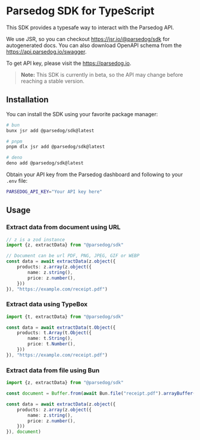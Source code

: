 # Parsedog SDK for TypeScript

This SDK provides a typesafe way to interact with the Parsedog API.

We use JSR, so you can checkout https://jsr.io/@parsedog/sdk for autogenerated docs. You can also download OpenAPI schema from the https://api.parsedog.io/swagger.

To get API key, please visit the https://parsedog.io.

> **Note:** This SDK is currently in beta, so the API may change before reaching a stable version.


## Installation

You can install the SDK using your favorite package manager:

```bash
# bun
bunx jsr add @parsedog/sdk@latest

# pnpm
pnpm dlx jsr add @parsedog/sdk@latest

# deno
deno add @parsedog/sdk@latest
```

Obtain your API key from the Parsedog dashboard and following to your `.env` file:

```bash
PARSEDOG_API_KEY="Your API key here"
```

## Usage

### Extract data from document using URL

```typescript
// z is a zod instance
import {z, extractData} from "@parsedog/sdk"

// Document can be url PDF, PNG, JPEG, GIF or WEBP
const data = await extractData(z.object({
    products: z.array(z.object({
        name: z.string(),
        price: z.number(),
    }))
}), "https://example.com/receipt.pdf")
```

### Extract data using TypeBox

```typescript
import {t, extractData} from "@parsedog/sdk"

const data = await extractData(t.Object({
    products: t.Array(t.Object({
        name: t.String(),
        price: t.Number(),
    }))
}), "https://example.com/receipt.pdf")
```

### Extract data from file using Bun

```typescript
import {z, extractData} from "@parsedog/sdk"

const document = Buffer.from(await Bun.file("receipt.pdf").arrayBuffer()).toString("binary")

const data = await extractData(z.object({
    products: z.array(z.object({
        name: z.string(),
        price: z.number(),
    }))
}), document)
```